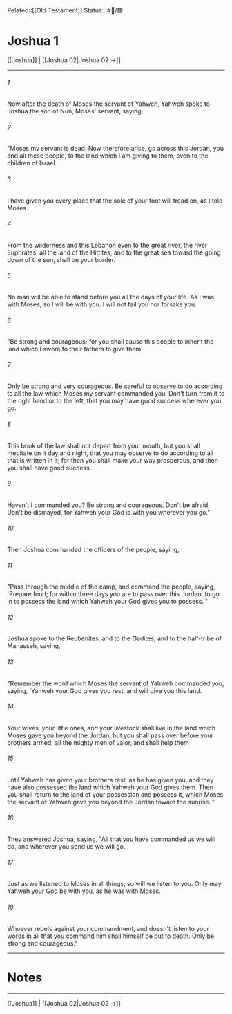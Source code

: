 Related::[[Old Testament]]
Status:: #📖/🟥
# Joshua 1

[[Joshua]] | [[Joshua 02|Joshua 02 →]]
***



###### 1 
Now after the death of Moses the servant of Yahweh, Yahweh spoke to Joshua the son of Nun, Moses' servant, saying, 

###### 2 
"Moses my servant is dead. Now therefore arise, go across this Jordan, you and all these people, to the land which I am giving to them, even to the children of Israel. 

###### 3 
I have given you every place that the sole of your foot will tread on, as I told Moses. 

###### 4 
From the wilderness and this Lebanon even to the great river, the river Euphrates, all the land of the Hittites, and to the great sea toward the going down of the sun, shall be your border. 

###### 5 
No man will be able to stand before you all the days of your life. As I was with Moses, so I will be with you. I will not fail you nor forsake you. 

###### 6 
"Be strong and courageous; for you shall cause this people to inherit the land which I swore to their fathers to give them. 

###### 7 
Only be strong and very courageous. Be careful to observe to do according to all the law which Moses my servant commanded you. Don't turn from it to the right hand or to the left, that you may have good success wherever you go. 

###### 8 
This book of the law shall not depart from your mouth, but you shall meditate on it day and night, that you may observe to do according to all that is written in it; for then you shall make your way prosperous, and then you shall have good success. 

###### 9 
Haven't I commanded you? Be strong and courageous. Don't be afraid. Don't be dismayed, for Yahweh your God is with you wherever you go." 

###### 10 
Then Joshua commanded the officers of the people, saying, 

###### 11 
"Pass through the middle of the camp, and command the people, saying, 'Prepare food; for within three days you are to pass over this Jordan, to go in to possess the land which Yahweh your God gives you to possess.'" 

###### 12 
Joshua spoke to the Reubenites, and to the Gadites, and to the half-tribe of Manasseh, saying, 

###### 13 
"Remember the word which Moses the servant of Yahweh commanded you, saying, 'Yahweh your God gives you rest, and will give you this land. 

###### 14 
Your wives, your little ones, and your livestock shall live in the land which Moses gave you beyond the Jordan; but you shall pass over before your brothers armed, all the mighty men of valor, and shall help them 

###### 15 
until Yahweh has given your brothers rest, as he has given you, and they have also possessed the land which Yahweh your God gives them. Then you shall return to the land of your possession and possess it, which Moses the servant of Yahweh gave you beyond the Jordan toward the sunrise.'" 

###### 16 
They answered Joshua, saying, "All that you have commanded us we will do, and wherever you send us we will go. 

###### 17 
Just as we listened to Moses in all things, so will we listen to you. Only may Yahweh your God be with you, as he was with Moses. 

###### 18 
Whoever rebels against your commandment, and doesn't listen to your words in all that you command him shall himself be put to death. Only be strong and courageous."

---
# Notes


***
[[Joshua]] | [[Joshua 02|Joshua 02 →]]
